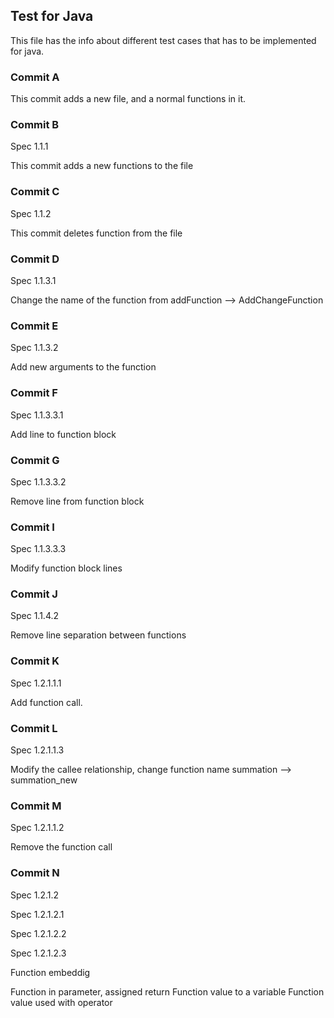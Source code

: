 ## Test for Java

This file has the info about different test cases
that has to be implemented for java.

### Commit A

This commit adds a new file, and a normal functions in it.

### Commit B

Spec 1.1.1

This commit adds a new functions to the file

### Commit C

Spec 1.1.2

This commit deletes function from the file

### Commit D

Spec 1.1.3.1

Change the name of the function from addFunction --> AddChangeFunction

### Commit E

Spec 1.1.3.2

Add new arguments to the function

### Commit F

Spec 1.1.3.3.1

Add line to function block

### Commit G

Spec 1.1.3.3.2

Remove line from function block

### Commit I

Spec 1.1.3.3.3

Modify function block lines

### Commit J

Spec 1.1.4.2

Remove line separation between functions

### Commit K

Spec 1.2.1.1.1

Add function call.

### Commit L

Spec 1.2.1.1.3

Modify the callee relationship,
change function name summation --> summation_new

### Commit M

Spec 1.2.1.1.2

Remove the function call

### Commit N

Spec 1.2.1.2

Spec 1.2.1.2.1

Spec 1.2.1.2.2

Spec 1.2.1.2.3

Function embeddig

Function in parameter, assigned return
Function value to a variable
Function value used with operator
